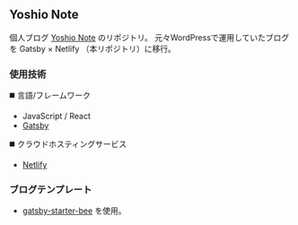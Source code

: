 ## Yoshio Note
個人ブログ [Yoshio Note](https://yoshionote.com/) のリポジトリ。
元々WordPressで運用していたブログを Gatsby × Netlify （本リポジトリ）に移行。

### 使用技術
◼️ 言語/フレームワーク
- JavaScript / React
- [Gatsby](https://www.gatsbyjs.com/)

◼️ クラウドホスティングサービス
- [Netlify](https://www.netlify.com/)

### ブログテンプレート
- [gatsby-starter-bee](https://github.com/JaeYeopHan/gatsby-starter-bee) を使用。
